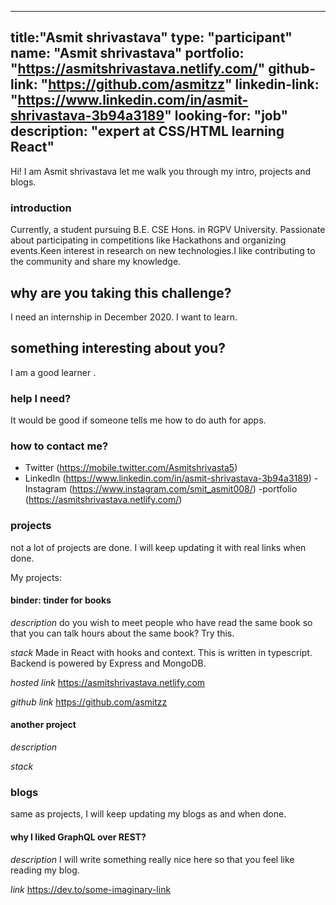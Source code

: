 
---
title:"Asmit shrivastava"
type: "participant"
name: "Asmit shrivastava"
portfolio: "https://asmitshrivastava.netlify.com/"
github-link: "https://github.com/asmitzz"
linkedin-link: "https://www.linkedin.com/in/asmit-shrivastava-3b94a3189"
looking-for: "job"
description: "expert at CSS/HTML learning React"
---

Hi! I am Asmit shrivastava let me walk you through my intro, projects and blogs.

### introduction
Currently, a student pursuing B.E. CSE Hons. in RGPV University.
Passionate about participating in competitions like Hackathons and organizing events.Keen interest in research on new technologies.I like contributing to the community and share my knowledge.


## why are you taking this challenge?

I need an internship in December 2020.
I want to learn.

## something interesting about you?

I am a good learner .

### help I need?

It would be good if someone tells me how to do auth for apps.

### how to contact me?

- Twitter (https://mobile.twitter.com/Asmitshrivasta5)
- LinkedIn (https://www.linkedin.com/in/asmit-shrivastava-3b94a3189)
-Instagram (https://www.instagram.com/smit_asmit008/)
-portfolio (https://asmitshrivastava.netlify.com/)
### projects

not a lot of projects are done. I will keep updating it with real links when done.

My projects:

#### binder: tinder for books

_description_ do you wish to meet people who have read the same book so that you can talk hours about the same book? Try this.

_stack_ Made in React with hooks and context. This is written in typescript. Backend is powered by Express and MongoDB.

_hosted link_ https://asmitshrivastava.netlify.com

_github link_ https://github.com/asmitzz

#### another project

_description_

_stack_

### blogs

same as projects, I will keep updating my blogs as and when done.

#### why I liked GraphQL over REST?

_description_ I will write something really nice here so that you feel like reading my blog.

_link_ https://dev.to/some-imaginary-link

